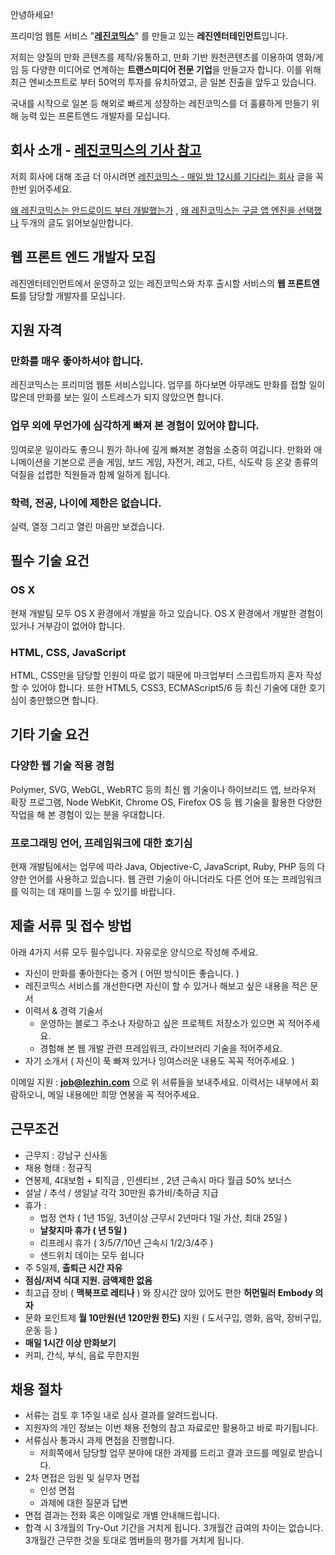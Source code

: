 안녕하세요!

프리미엄 웹툰 서비스 "**[레진코믹스](http://www.lezhin.com)**" 를 만들고 있는 **레진엔터테인먼트**입니다.

저희는 양질의 만화 콘텐츠를 제작/유통하고, 만화 기반 원천콘텐츠를 이용하여 영화/게임 등 다양한 미디어로 연계하는 **트랜스미디어 전문 기업**을 만들고자 합니다. 이를 위해 최근 엔씨소프트로 부터 50억의 투자를 유치하였고, 곧 일본 진출을 앞두고 있습니다.

국내를 시작으로 일본 등 해외로 빠르게 성장하는 레진코믹스를 더 훌륭하게 만들기 위해 능력 있는 프론트엔드 개발자를 모십니다.

## 회사 소개 - [레진코믹스의 기사 참고](https://github.com/lezhin/apply/blob/master/README.md)

저희 회사에 대해 조금 더 아시려면 [레진코믹스 - 매일 밤 12시를 기다리는 회사](http://xguru.net/1870) 글을 꼭 한번 읽어주세요.

[왜 레진코믹스는 안드로이드 부터 개발했는가](http://xguru.net/1868) , [왜 레진코믹스는 구글 앱 엔진을 선택했나](http://curioe.com/7) 두개의 글도 읽어보실만합니다.

## 웹 프론트 엔드 개발자 모집

레진엔터테인먼트에서 운영하고 있는 레진코믹스와 차후 출시할 서비스의 **웹 프론트엔드**를 담당할 개발자를 모십니다.

## 지원 자격

### 만화를 매우 좋아하셔야 합니다.

레진코믹스는 프리미엄 웹툰 서비스입니다. 업무를 하다보면 아무래도 만화를 접할 일이 많은데 만화를 보는 일이 스트레스가 되지 않았으면 합니다.

### 업무 외에 무언가에 심각하게 빠져 본 경험이 있어야 합니다.

잉여로운 일이라도 좋으니 뭔가 하나에 깊게 빠져본 경험을 소중히 여깁니다. 만화와 애니메이션을 기본으로 콘솔 게임, 보드 게임, 자전거, 레고, 다트, 식도락 등 온갖 종류의 덕질을 섭렵한 직원들과 함께 일하게 됩니다.

### 학력, 전공, 나이에 제한은 없습니다.

실력, 열정 그리고 열린 마음만 보겠습니다.

## 필수 기술 요건

### OS X

현재 개발팀 모두 OS X 환경에서 개발을 하고 있습니다. OS X 환경에서 개발한 경험이 있거나 거부감이 없어야 합니다.

### HTML, CSS, JavaScript

HTML, CSS만을 담당할 인원이 따로 없기 때문에 마크업부터 스크립트까지 혼자 작성할 수 있어야 합니다. 또한 HTML5, CSS3, ECMAScript5/6 등 최신 기술에 대한 호기심이 충만했으면 합니다.

## 기타 기술 요건

### 다양한 웹 기술 적용 경험

Polymer, SVG, WebGL, WebRTC 등의 최신 웹 기술이나 하이브리드 앱, 브라우저 확장 프로그램, Node WebKit, Chrome OS, Firefox OS 등 웹 기술을 활용한 다양한 작업을 해 본 경험이 있는 분을 우대합니다.

### 프로그래밍 언어, 프레임워크에 대한 호기심

현재 개발팀에서는 업무에 따라 Java, Objective-C, JavaScript, Ruby, PHP 등의 다양한 언어를 사용하고 있습니다. 웹 관련 기술이 아니더라도 다른 언어 또는 프레임워크를 익히는 데 재미를 느낄 수 있기를 바랍니다.

## 제출 서류 및 접수 방법

아래 4가지 서류 모두 필수입니다. 자유로운 양식으로 작성해 주세요.

- 자신이 만화를 좋아한다는 증거 ( 어떤 방식이든 좋습니다. )
- 레진코믹스 서비스를 개선한다면 자신이 할 수 있거나 해보고 싶은 내용을 적은 문서
- 이력서 & 경력 기술서
    * 운영하는 블로그 주소나 자랑하고 싶은 프로젝트 저장소가 있으면 꼭 적어주세요.
    * 경험해 본 웹 개발 관련 프레임워크, 라이브러리 기술을 적어주세요.
- 자기 소개서 ( 자신이 푹 빠져 있거나 잉여스러운 내용도 꼭꼭 적어주세요. )

이메일 지원 : **job@lezhin.com** 으로 위 서류들을 보내주세요. 이력서는 내부에서 회람하오니, 메일 내용에만 희망 연봉을 꼭 적어주세요.

## 근무조건

- 근무지 : 강남구 신사동
- 채용 형태 : 정규직
- 연봉제, 4대보험 + 퇴직금 , 인센티브 , 2년 근속시 마다 월급 50% 보너스
- 설날 / 추석 / 생일날 각각 30만원 휴가비/축하금 지급
- 휴가 : 
  - 법정 연차 ( 1년 15일, 3년이상 근무시 2년마다 1일 가산, 최대 25일 )
  - **날찾지마 휴가 ( 년 5일 )**
  - 리프레시 휴가 ( 3/5/7/10년 근속시 1/2/3/4주 )
  - 샌드위치 데이는 모두 쉽니다
- 주 5일제, **출퇴근 시간 자유**
- **점심/저녁 식대 지원. 금액제한 없음**
- 최고급 장비 ( **맥북프로 레티나** ) 와 장시간 앉아 있어도 편한 **허먼밀러 Embody 의자**
- 문화 포인트제 **월 10만원(년 120만원 한도)** 지원 ( 도서구입, 영화, 음악, 장비구입, 운동 등 )
- **매일 1시간 이상 만화보기**
- 커피, 간식, 부식, 음료 무한지원

## 채용 절차

- 서류는 검토 후 1주일 내로 심사 결과를 알려드립니다.
- 지원자의 개인 정보는 이번 채용 전형의 참고 자료로만 활용하고 바로 파기됩니다.
- 서류심사 통과시 과제 면접을 진행합니다.
    * 저희쪽에서 담당할 업무 분야에 대한 과제를 드리고 결과 코드를 메일로 받습니다.
- 2차 면접은 임원 및 실무자 면접
    * 인성 면접
    * 과제에 대한 질문과 답변
- 면접 결과는 전화 혹은 이메일로 개별 안내해드립니다.
- 합격 시 3개월의 Try-Out 기간을 거치게 됩니다. 3개월간 급여의 차이는 없습니다. 3개월간 근무한 것을 토대로 멤버들의 평가를 거치게 됩니다.
